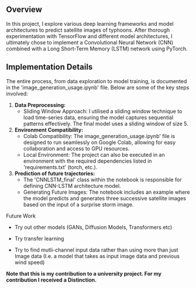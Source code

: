 ## Overview

In this project, I explore various deep learning frameworks and model architectures to predict satellite images of typhoons. After thorough experimentation with TensorFlow and different model architectures, I ultimately chose to implement a Convolutional Neural Network (CNN) combined with a Long Short-Term Memory (LSTM) network using PyTorch.

## Implementation Details

The entire process, from data exploration to model training, is documented in the 'image_generation_usage.ipynb' file. Below are some of the key steps involved:

1. **Data Preprocessing:**
   - Sliding Window Approach: I utilised a sliding window technique to load time-series data, ensuring the model captures sequential patterns effectively. The final model uses a sliding window of size 5.
2. **Environment Compatibility:**
   - Colab Compatibility: The image_generation_usage.ipynb' file is designed to run seamlessly on Google Colab, allowing for easy collaboration and access to GPU resources.
   - Local Environment: The project can also be executed in an environment with the required dependencies listed in 'requirements.txt' (torch, etc.).
3. **Prediction of future trajectories:**
   - The 'CNNLSTM_final' class within the notebook is responsible for defining CNN-LSTM architecture model.
   - Generating Future Images: The notebook includes an example where the model predicts and generates three successive satellite images based on the input of a surprise storm image.

Future Work

- Try out other models (GANs, Diffusion Models, Transformers etc)

- Try transfer learning

- Try to find mutli-channel input data rather than using more than just Image data (I.e. a model that takes as input image data and previous wind speed) 

  

**Note that this is my contribution to a university project. For my contribution I received a Distinction.**